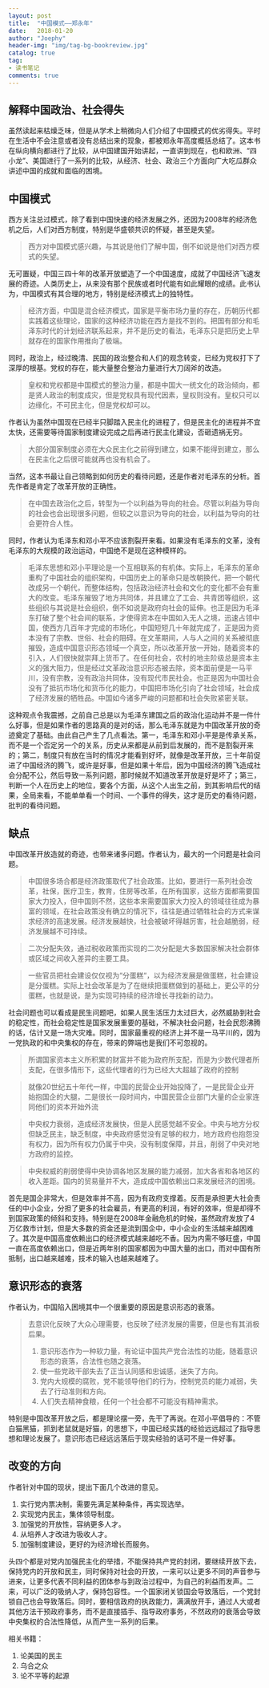 ```yaml
---
layout: post
title:  "中国模式——郑永年"
date:   2018-01-20
author: "Joephy"
header-img: "img/tag-bg-bookreview.jpg"
catalog: true
tag:
- 读书笔记 
comments: true
---
```

解释中国政治、社会得失
-----------

虽然读起来枯燥乏味，但是从学术上稍微向人们介绍了中国模式的优劣得失。平时在生活中不会注意或者没有总结出来的现象，都被郑永年高度概括总结了。这本书在纵向横向都进行了比较，从中国建国开始讲起，一直讲到现在，也和欧洲、“四小龙”、美国进行了一系列的比较，从经济、社会、政治三个方面向广大吃瓜群众讲述中国的成就和面临的困境。

## 中国模式

西方关注总过模式，除了看到中国快速的经济发展之外，还因为2008年的经济危机之后，人们对西方制度，特别是华盛顿共识的怀疑，甚至是失望。

>西方对中国模式感兴趣，与其说是他们了解中国，倒不如说是他们对西方模式的失望。

无可置疑，中国三四十年的改革开放塑造了一个中国速度，成就了中国经济飞速发展的奇迹。人类历史上，从来没有那个民族或者时代能有如此耀眼的成绩。此书认为，中国模式有其合理的地方，特别是经济模式上的独特性。

>经济方面，中国是混合经济模式，国家是平衡市场力量的存在，历朝历代都实践着这些理论，国家的这种经济功能在西方是找不到的。把国有部分和毛泽东时代的计划经济联系起来，并不是历史的看法，毛泽东只是把历史上早就存在的国家作用推向了极端。

同时，政治上，经过晚清、民国的政治整合和人们的观念转变，已经为党权打下了深厚的根基。党权的存在，能大量整合整治力量进行大刀阔斧的改造。

>皇权和党权都是中国模式的整治力量，都是中国大一统文化的政治倾向，都是贤人政治的制度成灾，但是党权具有现代因素，皇权则没有。皇权只可以边缘化，不可民主化，但是党权却可以。

作者认为虽然中国现在已经半只脚踏入民主化的进程了，但是民主化的进程并不宜太快，还需要等待国家制度建设完成之后再进行民主化建设，否砸遗祸无穷。

>大部分国家制度必须在大众民主化之前得到建立，如果不能得到建立，那么在民主化之后很可能就再也没有机会了。

当然，这本书最让自己领略到如何历史的看待问题，还是作者对毛泽东的分析。首先作者是肯定了改革开放的正确性。

>在中国去政治化之后，转型为一个以利益为导向的社会。尽管以利益为导向的社会也会出现很多问题，但较之以意识为导向的社会，以利益为导向的社会更符合人性。

同时，作者认为毛泽东和邓小平不应该割裂开来看。如果没有毛泽东的文革，没有毛泽东的大规模的政治运动，中国绝不是现在这种模样的。

>毛泽东思想和邓小平理论是一个互相联系的有机体。实际上，毛泽东的革命重构了中国社会的组织架构，中国历史上的革命只是改朝换代，把一个朝代改成另一个朝代，而整体结构，包括政治经济社会和文化的变化都不会有重大的改变。毛泽东摧毁了地方共同体，并且建立了工会、共青团等组织，这些组织与其说是社会组织，倒不如说是政府向社会的延伸。也正是因为毛泽东打破了整个社会间的联系，才使得资本在中国如入无人之境，迅速占领中国，使西方几百年才完成的市场化，中国短短几十年就完成了，正是因为资本没有了宗教、世俗、社会的阻碍。在文革期间，人与人之间的关系被彻底摧毁，造成中国意识形态领域一个真空，所以改革开放一开始，随着资本的引入，人们很快就崇拜上货币了。在任何社会，农村的地主阶级总是资本主义的强大阻力，但是经过文革政治意识形态被去除，资本面前便是一马平川，没有宗教，没有政治共同体，没有现代市民社会。也正是因为中国社会没有了抵抗市场化和货币化的能力，中国把市场化引向了社会领域，社会成了经济发展的牺牲品。中国如今诸多严峻的问题都和社会失败紧密关联。

这种观点令我震撼，之前自己总是以为毛泽东建国之后的政治化运动并不是一件什么好事，但是如果作者的思路真的是对的话，那么毛泽东就是为中国改革开放的奇迹奠定了基础。由此自己产生了几点看法。第一，毛泽东和邓小平是是传承关系，而不是一个否定另一个的关系，历史从来都是从前到后发展的，而不是割裂开来的；第二，制度只有放在当时的情况才能看到好坏，就像是改革开放，三十年前促进了中国经济的腾飞，或许是好事，但是如果十年后，因为中国经济的腾飞造成社会分配不公，然后导致一系列问题，那时候就不知道改革开放是好是坏了；第三，判断一个人在历史上的地位，要各个方面，从这个人出生之前，到其影响后代的结果，全局来看，不能单单看一个时间、一个事件的得失，这才是历史的看待问题，批判的看待问题。

## 缺点

中国改革开放造就的奇迹，也带来诸多问题。作者认为，最大的一个问题是社会问题。

>中国很多场合都是经济政策取代了社会政策。比如，要进行一系列社会改革，社保，医疗卫生，教育，住房等改革，在所有国家，这些方面都需要国家大力投入，但中国则不然，这些本来需要国家大力投入的领域往往成为暴富的领域，在社会政策没有确立的情况下，往往是通过牺牲社会的方式来谋求经济的高速发展。经济发展越快，社会被破坏得越厉害，社会越脆弱，经济发展越不可持续。

>二次分配失效，通过税收政策而实现的二次分配是大多数国家解决社会群体或区域之间收入差异的主要工具。

>一些官员把社会建设仅仅视为“分蛋糕“，以为经济发展是做蛋糕，社会建设是分蛋糕。实际上社会改革是为了在继续把蛋糕做到的基础上，更公平的分蛋糕，也就是说，是为实现可持续的经济增长寻找新的动力。

社会问题也可以看成是民生问题吧，如果人民生活压力太过巨大，必然威胁到社会的稳定性，而社会稳定性是国家发展重要的基础，不解决社会问题，社会民怨沸腾的话，估计又是一场大灾难。同时，国家最重视的经济上并不是一马平川的，因为一党执政的和中央集权的存在，带来的弊端也是我们不可忽视的。

>所谓国家资本主义所积累的财富并不能为政府所支配，而是为少数代理者所支配，在很多情形下，这些代理者的行为已经大大超越了政府的控制

>就像20世纪五十年代一样，中国的民营企业开始投降了，一是民营企业开始抱国企的大腿，二是很长一段时间内，中国民营企业部门大量的企业家连同他们的资本开始外流

>中央权力衰弱，造成经济发展快，但是人民感觉越不安全。中央与地方分权但缺乏民主，缺乏制度，中央政府感觉没有足够的权力，地方政府也抱怨没有权力，因为所有权力仍属于中央，没有制度保障，并且，削弱了中央对地方政府的监控。

>中央权威的削弱使得中央协调各地区发展的能力减弱，加大各省和各地区的收入差距。国内的贸易量并不大，造成成中国依赖出口来发展经济的困境。

首先是国企非常大，但是效率并不高，因为有政府支撑着。反而是承担更大社会责任的中小企业，分担了更多的社会雇员，有更高的利润，有好的效率，但是却得不到国家政策的倾斜和支持。特别是在2008年金融危机的时候，虽然政府发放了4万亿救市计划，但是大多数的资金还是流到国企中，中小企业的生活越来越困难了。其次是中国高度依赖出口的经济模式越来越吃不香。因为内需不够旺盛，中国一直在高度依赖出口，但是近两年别的国家都因为中国大量的出口，而对中国有所抵制，出口越来越难，技术的输入也越来越难了。

## 意识形态的衰落

作者认为，中国陷入困境其中一个很重要的原因是意识形态的衰落。

>去意识化反映了大众心理需要，也反映了经济发展的需要，但是也有其消极后果。
>1. 意识形态作为一种软力量，有论证中国共产党合法性的功能，随着意识形态的衰落，合法性也随之衰落。
>2. 使一些党政干部失去了正当认同感和忠诚感，迷失了方向。
>3. 党内大规模的腐败，党不能领导他们的行为，控制党员的能力减弱，失去了行动准则和方向。
>4. 人们失去精神食粮，任何一个社会都不可能没有精神需求。

特别是中国改革开放之后，都是理论摆一旁，先干了再说。在邓小平倡导的：不管白猫黑猫，抓到老鼠就是好猫，的思想下，中国已经实践的经验远远超过了指导思想和理论发展了。意识形态已经远远落后于现实经验的话可不是一件好事。

## 改变的方向

作者针对中国的现状，提出下面几个改进的意见。

1. 实行党内票决制，需要先满足某种条件，再实现选举。
2. 实现党内民主，集体领导制度。
3. 加强党的开放性，容纳更多人才。
4. 从培养人才改进为吸收人才。
5. 加强制度建设，更好的为经济增长而服务。

头四个都是对党内加强民主化的举措，不能保持共产党的封闭，要继续开放下去，保持党内的开放和民主，同时保持对社会的开放，一来可以让更多不同的声音参与进来，让更多代表不同利益的团体参与到政治过程中，为自己的利益而发声。二来，可以广泛的吸纳人才，保持包容性。一个国家闭关锁国会导致落后，一个党封锁自己也会导致落后。同时，要相信政府的执政能力，满满放开手，通过人大或者其他方法干预政府事务，而不是直接插手、指导政府事务，不然政府的衰落会导致中央集权的合法性降低，从而产生一系列的后果。

相关书籍：
1. 论美国的民主
2. 乌合之众
3. 论不平等的起源



